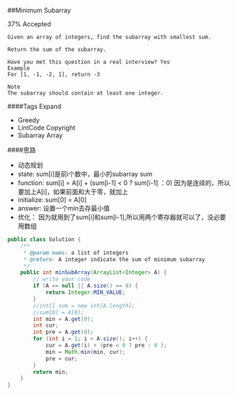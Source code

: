 ##Minimum Subarray

37% Accepted

    Given an array of integers, find the subarray with smallest sum.

    Return the sum of the subarray.

    Have you met this question in a real interview? Yes
    Example
    For [1, -1, -2, 1], return -3

    Note
    The subarray should contain at least one integer.

####Tags Expand
- Greedy
- LintCode Copyright
- Subarray Array

####思路
- 动态规划
- state: sum[i]是前i个数中，最小的subarray sum
- function: sum[i] = A[i] + (sum[i-1] < 0 ? sum[i-1] ：0) 因为是连续的，所以要加上A[i]，如果前面和大于零，就加上
- initialize: sum[0] = A[0]
- answer: 设置一个min去存最小值
- 优化： 因为就用到了sum[i]和sum[i-1],所以用两个寄存器就可以了，没必要用数组

```java
public class Solution {
    /**
     * @param nums: a list of integers
     * @return: A integer indicate the sum of minimum subarray
     */
    public int minSubArray(ArrayList<Integer> A) {
        // write your code
        if (A == null || A.size() == 0) {
            return Integer.MIN_VALUE;
        }
        //int[] sum = new int[A.length];
        //sum[0] = A[0];
        int min = A.get(0);
        int cur;
        int pre = A.get(0);
        for (int i = 1; i < A.size(); i++) {
            cur = A.get(i) + (pre < 0 ? pre : 0 );
            min = Math.min(min, cur);
            pre = cur;
        }
        return min;
    }
}



```
